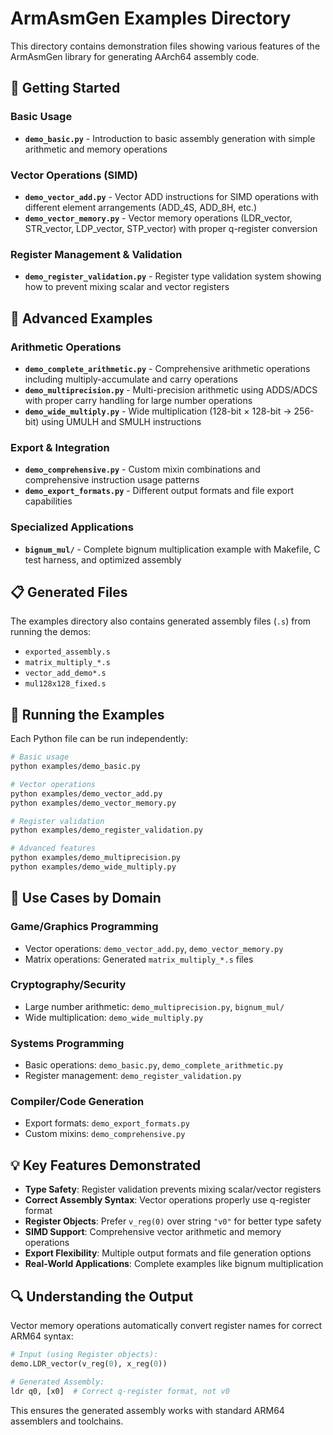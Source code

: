# ArmAsmGen Examples Directory

This directory contains demonstration files showing various features of the ArmAsmGen library for generating AArch64 assembly code.

## 🚀 Getting Started

### Basic Usage
- **`demo_basic.py`** - Introduction to basic assembly generation with simple arithmetic and memory operations

### Vector Operations (SIMD)
- **`demo_vector_add.py`** - Vector ADD instructions for SIMD operations with different element arrangements (ADD_4S, ADD_8H, etc.)
- **`demo_vector_memory.py`** - Vector memory operations (LDR_vector, STR_vector, LDP_vector, STP_vector) with proper q-register conversion

### Register Management & Validation
- **`demo_register_validation.py`** - Register type validation system showing how to prevent mixing scalar and vector registers

## 🧮 Advanced Examples

### Arithmetic Operations
- **`demo_complete_arithmetic.py`** - Comprehensive arithmetic operations including multiply-accumulate and carry operations
- **`demo_multiprecision.py`** - Multi-precision arithmetic using ADDS/ADCS with proper carry handling for large number operations
- **`demo_wide_multiply.py`** - Wide multiplication (128-bit × 128-bit → 256-bit) using UMULH and SMULH instructions

### Export & Integration
- **`demo_comprehensive.py`** - Custom mixin combinations and comprehensive instruction usage patterns
- **`demo_export_formats.py`** - Different output formats and file export capabilities

### Specialized Applications
- **`bignum_mul/`** - Complete bignum multiplication example with Makefile, C test harness, and optimized assembly

## 📋 Generated Files

The examples directory also contains generated assembly files (`.s`) from running the demos:
- `exported_assembly.s`
- `matrix_multiply_*.s`
- `vector_add_demo*.s`
- `mul128x128_fixed.s`

## 🔧 Running the Examples

Each Python file can be run independently:

```bash
# Basic usage
python examples/demo_basic.py

# Vector operations
python examples/demo_vector_add.py
python examples/demo_vector_memory.py

# Register validation
python examples/demo_register_validation.py

# Advanced features
python examples/demo_multiprecision.py
python examples/demo_wide_multiply.py
```

## 🎯 Use Cases by Domain

### **Game/Graphics Programming**
- Vector operations: `demo_vector_add.py`, `demo_vector_memory.py`
- Matrix operations: Generated `matrix_multiply_*.s` files

### **Cryptography/Security**
- Large number arithmetic: `demo_multiprecision.py`, `bignum_mul/`
- Wide multiplication: `demo_wide_multiply.py`

### **Systems Programming**
- Basic operations: `demo_basic.py`, `demo_complete_arithmetic.py`
- Register management: `demo_register_validation.py`

### **Compiler/Code Generation**
- Export formats: `demo_export_formats.py`
- Custom mixins: `demo_comprehensive.py`

## 💡 Key Features Demonstrated

- **Type Safety**: Register validation prevents mixing scalar/vector registers
- **Correct Assembly Syntax**: Vector operations properly use q-register format
- **Register Objects**: Prefer `v_reg(0)` over string `"v0"` for better type safety
- **SIMD Support**: Comprehensive vector arithmetic and memory operations
- **Export Flexibility**: Multiple output formats and file generation options
- **Real-World Applications**: Complete examples like bignum multiplication

## 🔍 Understanding the Output

Vector memory operations automatically convert register names for correct ARM64 syntax:
```python
# Input (using Register objects):
demo.LDR_vector(v_reg(0), x_reg(0))

# Generated Assembly:
ldr q0, [x0]  # Correct q-register format, not v0
```

This ensures the generated assembly works with standard ARM64 assemblers and toolchains.
